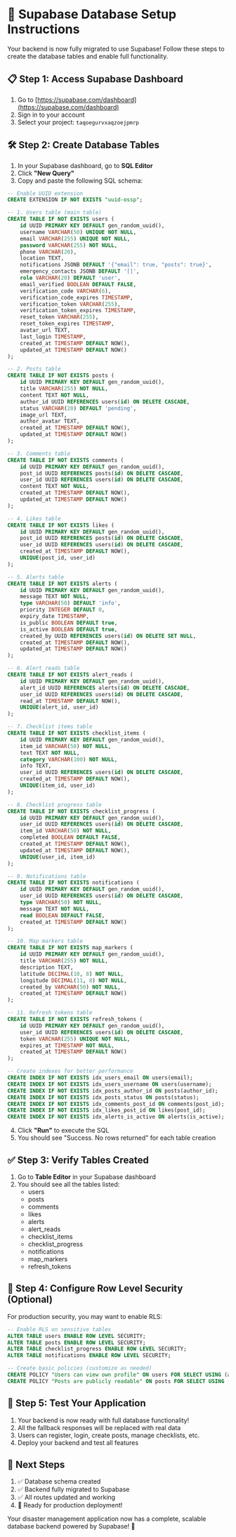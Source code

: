 # 🚀 Supabase Database Setup Instructions

Your backend is now fully migrated to use Supabase! Follow these steps to create the database tables and enable full functionality.

## 📋 **Step 1: Access Supabase Dashboard**

1. Go to [https://supabase.com/dashboard](https://supabase.com/dashboard)
2. Sign in to your account
3. Select your project: `taqoegurvxaqzoejpmrp`

## 🛠️ **Step 2: Create Database Tables**

1. In your Supabase dashboard, go to **SQL Editor**
2. Click **"New Query"**
3. Copy and paste the following SQL schema:

```sql
-- Enable UUID extension
CREATE EXTENSION IF NOT EXISTS "uuid-ossp";

-- 1. Users table (main table)
CREATE TABLE IF NOT EXISTS users (
    id UUID PRIMARY KEY DEFAULT gen_random_uuid(),
    username VARCHAR(50) UNIQUE NOT NULL,
    email VARCHAR(255) UNIQUE NOT NULL,
    password VARCHAR(255) NOT NULL,
    phone VARCHAR(20),
    location TEXT,
    notifications JSONB DEFAULT '{"email": true, "posts": true}',
    emergency_contacts JSONB DEFAULT '[]',
    role VARCHAR(20) DEFAULT 'user',
    email_verified BOOLEAN DEFAULT FALSE,
    verification_code VARCHAR(6),
    verification_code_expires TIMESTAMP,
    verification_token VARCHAR(255),
    verification_token_expires TIMESTAMP,
    reset_token VARCHAR(255),
    reset_token_expires TIMESTAMP,
    avatar_url TEXT,
    last_login TIMESTAMP,
    created_at TIMESTAMP DEFAULT NOW(),
    updated_at TIMESTAMP DEFAULT NOW()
);

-- 2. Posts table
CREATE TABLE IF NOT EXISTS posts (
    id UUID PRIMARY KEY DEFAULT gen_random_uuid(),
    title VARCHAR(255) NOT NULL,
    content TEXT NOT NULL,
    author_id UUID REFERENCES users(id) ON DELETE CASCADE,
    status VARCHAR(20) DEFAULT 'pending',
    image_url TEXT,
    author_avatar TEXT,
    created_at TIMESTAMP DEFAULT NOW(),
    updated_at TIMESTAMP DEFAULT NOW()
);

-- 3. Comments table
CREATE TABLE IF NOT EXISTS comments (
    id UUID PRIMARY KEY DEFAULT gen_random_uuid(),
    post_id UUID REFERENCES posts(id) ON DELETE CASCADE,
    user_id UUID REFERENCES users(id) ON DELETE CASCADE,
    content TEXT NOT NULL,
    created_at TIMESTAMP DEFAULT NOW(),
    updated_at TIMESTAMP DEFAULT NOW()
);

-- 4. Likes table
CREATE TABLE IF NOT EXISTS likes (
    id UUID PRIMARY KEY DEFAULT gen_random_uuid(),
    post_id UUID REFERENCES posts(id) ON DELETE CASCADE,
    user_id UUID REFERENCES users(id) ON DELETE CASCADE,
    created_at TIMESTAMP DEFAULT NOW(),
    UNIQUE(post_id, user_id)
);

-- 5. Alerts table
CREATE TABLE IF NOT EXISTS alerts (
    id UUID PRIMARY KEY DEFAULT gen_random_uuid(),
    message TEXT NOT NULL,
    type VARCHAR(50) DEFAULT 'info',
    priority INTEGER DEFAULT 0,
    expiry_date TIMESTAMP,
    is_public BOOLEAN DEFAULT true,
    is_active BOOLEAN DEFAULT true,
    created_by UUID REFERENCES users(id) ON DELETE SET NULL,
    created_at TIMESTAMP DEFAULT NOW(),
    updated_at TIMESTAMP DEFAULT NOW()
);

-- 6. Alert reads table
CREATE TABLE IF NOT EXISTS alert_reads (
    id UUID PRIMARY KEY DEFAULT gen_random_uuid(),
    alert_id UUID REFERENCES alerts(id) ON DELETE CASCADE,
    user_id UUID REFERENCES users(id) ON DELETE CASCADE,
    read_at TIMESTAMP DEFAULT NOW(),
    UNIQUE(alert_id, user_id)
);

-- 7. Checklist items table
CREATE TABLE IF NOT EXISTS checklist_items (
    id UUID PRIMARY KEY DEFAULT gen_random_uuid(),
    item_id VARCHAR(50) NOT NULL,
    text TEXT NOT NULL,
    category VARCHAR(100) NOT NULL,
    info TEXT,
    user_id UUID REFERENCES users(id) ON DELETE CASCADE,
    created_at TIMESTAMP DEFAULT NOW(),
    UNIQUE(item_id, user_id)
);

-- 8. Checklist progress table
CREATE TABLE IF NOT EXISTS checklist_progress (
    id UUID PRIMARY KEY DEFAULT gen_random_uuid(),
    user_id UUID REFERENCES users(id) ON DELETE CASCADE,
    item_id VARCHAR(50) NOT NULL,
    completed BOOLEAN DEFAULT FALSE,
    created_at TIMESTAMP DEFAULT NOW(),
    updated_at TIMESTAMP DEFAULT NOW(),
    UNIQUE(user_id, item_id)
);

-- 9. Notifications table
CREATE TABLE IF NOT EXISTS notifications (
    id UUID PRIMARY KEY DEFAULT gen_random_uuid(),
    user_id UUID REFERENCES users(id) ON DELETE CASCADE,
    type VARCHAR(50) NOT NULL,
    message TEXT NOT NULL,
    read BOOLEAN DEFAULT FALSE,
    created_at TIMESTAMP DEFAULT NOW()
);

-- 10. Map markers table
CREATE TABLE IF NOT EXISTS map_markers (
    id UUID PRIMARY KEY DEFAULT gen_random_uuid(),
    title VARCHAR(255) NOT NULL,
    description TEXT,
    latitude DECIMAL(10, 8) NOT NULL,
    longitude DECIMAL(11, 8) NOT NULL,
    created_by VARCHAR(50) NOT NULL,
    created_at TIMESTAMP DEFAULT NOW()
);

-- 11. Refresh tokens table
CREATE TABLE IF NOT EXISTS refresh_tokens (
    id UUID PRIMARY KEY DEFAULT gen_random_uuid(),
    user_id UUID REFERENCES users(id) ON DELETE CASCADE,
    token VARCHAR(255) UNIQUE NOT NULL,
    expires_at TIMESTAMP NOT NULL,
    created_at TIMESTAMP DEFAULT NOW()
);

-- Create indexes for better performance
CREATE INDEX IF NOT EXISTS idx_users_email ON users(email);
CREATE INDEX IF NOT EXISTS idx_users_username ON users(username);
CREATE INDEX IF NOT EXISTS idx_posts_author_id ON posts(author_id);
CREATE INDEX IF NOT EXISTS idx_posts_status ON posts(status);
CREATE INDEX IF NOT EXISTS idx_comments_post_id ON comments(post_id);
CREATE INDEX IF NOT EXISTS idx_likes_post_id ON likes(post_id);
CREATE INDEX IF NOT EXISTS idx_alerts_is_active ON alerts(is_active);
```

4. Click **"Run"** to execute the SQL
5. You should see "Success. No rows returned" for each table creation

## ✅ **Step 3: Verify Tables Created**

1. Go to **Table Editor** in your Supabase dashboard
2. You should see all the tables listed:
   - users
   - posts
   - comments
   - likes
   - alerts
   - alert_reads
   - checklist_items
   - checklist_progress
   - notifications
   - map_markers
   - refresh_tokens

## 🔐 **Step 4: Configure Row Level Security (Optional)**

For production security, you may want to enable RLS:

```sql
-- Enable RLS on sensitive tables
ALTER TABLE users ENABLE ROW LEVEL SECURITY;
ALTER TABLE posts ENABLE ROW LEVEL SECURITY;
ALTER TABLE checklist_progress ENABLE ROW LEVEL SECURITY;
ALTER TABLE notifications ENABLE ROW LEVEL SECURITY;

-- Create basic policies (customize as needed)
CREATE POLICY "Users can view own profile" ON users FOR SELECT USING (auth.uid()::text = id::text);
CREATE POLICY "Posts are publicly readable" ON posts FOR SELECT USING (true);
```

## 🎉 **Step 5: Test Your Application**

1. Your backend is now ready with full database functionality!
2. All the fallback responses will be replaced with real data
3. Users can register, login, create posts, manage checklists, etc.
4. Deploy your backend and test all features

## 📝 **Next Steps**

1. ✅ Database schema created
2. ✅ Backend fully migrated to Supabase
3. ✅ All routes updated and working
4. 🚀 Ready for production deployment!

Your disaster management application now has a complete, scalable database backend powered by Supabase! 🎊
